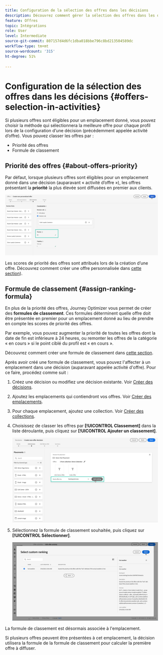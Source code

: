 ```yaml
---
title: Configuration de la sélection des offres dans les décisions
description: Découvrez comment gérer la sélection des offres dans les décisions.
feature: Offres
topic: Intégrations
role: User
level: Intermediate
source-git-commit: 807157d4d6fc1dba018bbe796c8bd213504589dc
workflow-type: tm+mt
source-wordcount: '315'
ht-degree: 51%

---
```


# Configuration de la sélection des offres dans les décisions {#offers-selection-in-activities}

Si plusieurs offres sont éligibles pour un emplacement donné, vous pouvez choisir la méthode qui sélectionnera la meilleure offre pour chaque profil lors de la configuration d’une décision (précédemment appelée activité d’offre). Vous pouvez classer les offres par :
* Priorité des offres
* Formule de classement

## Priorité des offres {#about-offers-priority}

Par défaut, lorsque plusieurs offres sont éligibles pour un emplacement donné dans une décision (auparavant « activité d’offre »), les offres présentant la **priorité** la plus élevée sont diffusées en premier aux clients.

![](../../assets/offer-priority.png)

Les scores de priorité des offres sont attribués lors de la création d’une offre. Découvrez comment créer une offre personnalisée dans [cette section](../offer-library/creating-personalized-offers.md)).

## Formule de classement {#assign-ranking-formula}

En plus de la priorité des offres, Journey Optimizer vous permet de créer des **formules de classement**. Ces formules déterminent quelle offre doit être présentée en premier pour un emplacement donné au lieu de prendre en compte les scores de priorité des offres.

Par exemple, vous pouvez augmenter la priorité de toutes les offres dont la date de fin est inférieure à 24 heures, ou remonter les offres de la catégorie « en cours » si le point ciblé du profil est « en cours ».

Découvrez comment créer une formule de classement dans [cette section](../offer-library/create-ranking-formulas.md).

Après avoir créé une formule de classement, vous pouvez l&#39;affecter à un emplacement dans une décision (auparavant appelée activité d&#39;offre). Pour ce faire, procédez comme suit :

1. Créez une décision ou modifiez une décision existante. Voir [Créer des décisions](../offer-activities/create-offer-activities.md).

1. Ajoutez les emplacements qui contiendront vos offres. Voir [Créer des emplacements](../offer-library/creating-placements.md).

1. Pour chaque emplacement, ajoutez une collection. Voir [Créer des collections](../offer-library/creating-collections.md).

1. Choisissez de classer les offres par **[!UICONTROL Classement]** dans la liste déroulante, puis cliquez sur **[!UICONTROL Ajouter un classement]**.

   ![](../../assets/offer-activity-ranking.png)

1. Sélectionnez la formule de classement souhaitée, puis cliquez sur **[!UICONTROL Sélectionner]**.

   ![](../../assets/ranking-selection.png)

La formule de classement est désormais associée à l&#39;emplacement.

Si plusieurs offres peuvent être présentées à cet emplacement, la décision utilisera la formule de la formule de classement pour calculer la première offre à diffuser.
